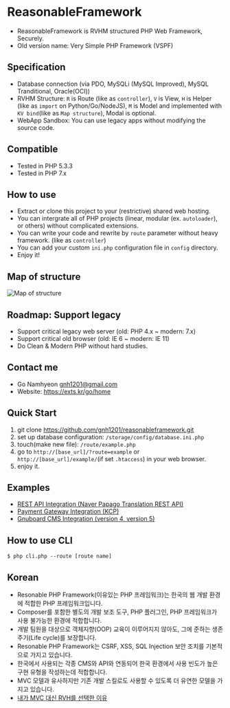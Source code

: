# ReasonableFramework
- ReasonableFramework is RVHM structured PHP Web Framework, Securely.
- Old version name: Very Simple PHP Framework (VSPF)
 
## Specification
- Database connection (via PDO, MySQLi (MySQL Improved), MySQL Tranditional, Oracle(OCI))
- RVHM Structure: `R` is Route (like as `controller`), `V` is View, `H` is Helper (like as `import` on Python/Go/NodeJS), `M` is Model and implemented with `KV bind`(like as `Map structure`), Modal is optional.
- WebApp Sandbox: You can use legacy apps without modifying the source code.

## Compatible
- Tested in PHP 5.3.3
- Tested in PHP 7.x

## How to use
- Extract or clone this project to your (restrictive) shared web hosting.
- You can intergrate all of PHP projects (linear, modular (ex. `autoloader`), or others) without complicated extensions.
- You can write your code and rewrite by `route` parameter without heavy framework. (like as `controller`)
- You can add your custom `ini.php` configuration file in `config` directory.
- Enjoy it!

## Map of structure
![Map of structure](https://github.com/gnh1201/reasonableframework/raw/master/assets/img/reasonableframework.jpg)

## Roadmap: Support legacy
- Support critical legacy web server (old: PHP 4.x ~ modern: 7.x)
- Support critical old browser (old: IE 6 ~ modern: IE 11)
- Do Clean & Modern PHP without hard studies.

## Contact me
- Go Namhyeon <gnh1201@gmail.com>
- Website: https://exts.kr/go/home

## Quick Start
1. git clone https://github.com/gnh1201/reasonableframework.git
2. set up database configuration: `/storage/config/database.ini.php`
3. touch(make new file): `/route/example.php`
4. go to `http://[base_url]/?route=example` or `http://[base_url]/example/`(if set `.htaccess`) in your web browser.
5. enjoy it.

## Examples
- [REST API Integration (Naver Papago Translation REST API)](https://gist.github.com/gnh1201/081484e6f5e10bd3be819093ba5f49c8)
- [Payment Gateway Integration (KCP)](https://github.com/gnh1201/reasonableframework/blob/master/route/orderpay.pgkcp.php)
- [Gnuboard CMS Integration (version 4, version 5)](https://github.com/gnh1201/reasonableframework/blob/master/route/api.gnuboard.php)

## How to use CLI
```
$ php cli.php --route [route name]
```

## Korean
- Resonable PHP Framework(이유있는 PHP 프레임워크)는 한국의 웹 개발 환경에 적합한 PHP 프레임워크입니다.
- Composer를 포함한 별도의 개발 보조 도구, PHP 플러그인, PHP 프레임워크가 사용 불가능한 환경에 적합합니다.
- 개발 팀원을 대상으로 객체지향(OOP) 교육이 이루어지지 않아도, 그에 준하는 생존주기(Life cycle)를 보장합니다.
- Resonable PHP Framework는 CSRF, XSS, SQL Injection 보안 조치를 기본적으로 가지고 있습니다.
- 한국에서 사용되는 각종 CMS와 API와 연동되어 한국 환경에서 사용 빈도가 높은 구현 유형을 작성하는데 적합합니다.
- MVC 모델과 유사하지만 기존 개발 스킬로도 사용할 수 있도록 더 유연한 모델을 가지고 있습니다.
- [내가 MVC 대신 RVH를 선택한 이유](https://medium.com/@gonamhyeon/%EB%82%B4%EA%B0%80-mvc-%EB%8C%80%EC%8B%A0-rvh%EB%A5%BC-%EC%84%A0%ED%83%9D%ED%95%9C-%EC%9D%B4%EC%9C%A0-a61d4cd63dc8)
